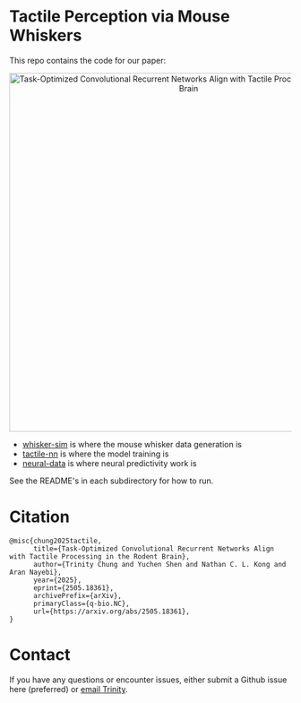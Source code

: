# Tactile Perception via Mouse Whiskers

This repo contains the code for our paper:
<p align="center">
  <a href="https://arxiv.org/abs/2505.18361">
    <img width="640" alt="Task-Optimized Convolutional Recurrent Networks Align with Tactile Processing in the Rodent Brain" src="https://github.com/user-attachments/assets/8d29cdf9-f909-41bf-a467-96979c4c97ad" />
  </a>
</p>

- [whisker-sim](./whisker-sim/) is where the mouse whisker data generation is
- [tactile-nn](./tactile-nn/) is where the model training is
- [neural-data](./neural-data/) is where neural predictivity work is

See the README's in each subdirectory for how to run.

# Citation
```
@misc{chung2025tactile,
      title={Task-Optimized Convolutional Recurrent Networks Align with Tactile Processing in the Rodent Brain}, 
      author={Trinity Chung and Yuchen Shen and Nathan C. L. Kong and Aran Nayebi},
      year={2025},
      eprint={2505.18361},
      archivePrefix={arXiv},
      primaryClass={q-bio.NC},
      url={https://arxiv.org/abs/2505.18361}, 
}
```

# Contact
If you have any questions or encounter issues, either submit a Github issue here (preferred) or [email Trinity](https://trinityjchung.com/).
